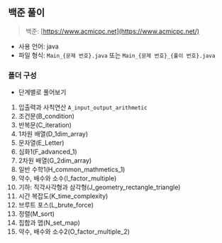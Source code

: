 ## 백준 풀이
> 백준: [https://www.acmicpc.net](https://www.acmicpc.net/)
- 사용 언어: java
- 파일 형식: `Main_{문제 번호}.java` 또는 `Main_{문제 번호}_{풀이 번호}.java`
 
### 폴더 구성
- 단계별로 풀어보기
1. 입출력과 사칙연산 `A_input_output_arithmetic` 
2. 조건문(B_condition)
3. 반복문(C_iteration)
4. 1차원 배열(D_1dim_array)
5. 문자열(E_Letter)
6. 심화1(F_advanced_1)
7. 2차원 배열(G_2dim_array)
8. 일반 수학1(H_common_mathmetics_1)
9. 약수, 배수와 소수(I_factor_multiple)
10. 기하: 직각사각형과 삼각형(J_geometry_rectangle_triangle)
11. 시간 복잡도(K_time_complexity)
12. 브루트 포스(L_brute_force)
13. 정렬(M_sort)
14. 집합과 맵(N_set_map)
15. 약수, 배수와 소수2(O_factor_multiple_2)
    
